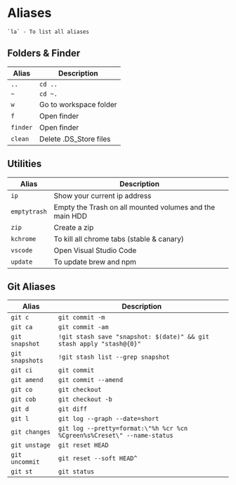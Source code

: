 # Aliases

	`la` - To list all aliases

## Folders & Finder

| Alias     | Description                             |
| --------- | --------------------------------------- |
| `..`      | `cd ..`                                 |
| `~`       | `cd ~.`                                 |
| `w`       | Go to workspace folder                  |
| `f`       | Open finder                              |
| `finder`   | Open finder                              |
| `clean` 	| Delete .DS_Store files                   |

## Utilities

| Alias        | Description                                             |
| ------------ | ------------------------------------------------------- |
| `ip`         | Show your current ip address                            |
| `emptytrash` | Empty the Trash on all mounted volumes and the main HDD |
| `zip`        | Create a zip                                            |
| `kchrome`    | To kill all chrome tabs (stable & canary)               |
| `vscode`     | Open Visual Studio Code                                 |
| `update`     | To update brew and npm                                  |

## Git Aliases

| Alias                   | Description                                       									 		|
| ----------------------- | -----------------------------------------------------------------------	|
| `git c`                 | `git commit -m`                                   									 		|
| `git ca`                | `git commit -am`                                  									 		|
| `git snapshot` 					| `!git stash save "snapshot: $(date)" && git stash apply "stash@{0}"` 		|
| `git snapshots`  				| `!git stash list --grep snapshot`																		 		|
| `git ci`								| `git commit`																		 										 		|
| `git amend` 						| `git commit --amend`            																		 		|
| `git co` 								| `git checkout`																										   		|
| `git cob` 							| `git checkout -b`																												|
| `git d`									| `git diff`																															|
| `git l`									| `git log --graph --date=short`																					|
| `git changes` 					| `git log --pretty=format:\"%h %cr %cn %Cgreen%s%Creset\" --name-status` |
| `git unstage`						| `git reset HEAD`																												|
| `git uncommit`				 	| `git reset --soft HEAD^`																								|
| `git st`								| `git status`																														|
